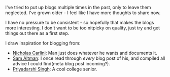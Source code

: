 I've tried to put up blogs multiple times in the past, only to leave them neglected. I've grown older - I feel like I have more thoughts to share now.

I have no pressure to be consistent - so hopefully that makes the blogs more interesting. I don't want to be too nitpicky on quality, just try and get things out there as a first step.

I draw inspiration for blogging from:
- [Nicholas Carlini](https://nicholas.carlini.com/): Man just does whatever he wants and documents it.
- [Sam Altman](https://blog.samaltman.com/): I once read through _every_ blog post of his, and compiled all advice I could find(meta blog post incoming?).
- [Priyadarshi Singh](https://dryairship.github.io/): A cool college senior.